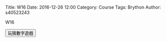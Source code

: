 Title: W16 
Date: 2016-12-26 12:00
Category: Course
Tags: Brython
Author: s40523243

W16 

<!-- PELICAN_END_SUMMARY -->

<!-- 導入 Brython 標準程式庫 -->
<script type="text/javascript" 
    src="https://cdn.rawgit.com/brython-dev/brython/master/www/src/brython_dist.js">
</script>

<!-- 啟動 Brython -->
<script>
window.onload=function(){
brython(1);
}
</script>

<!-- 以下實際利用  Brython 畫圖 -->
<div id="ex1"></div>
<script type="text/python3">
form browser import alert
form browser import document
form browser import html
import random
#print("test")
#alert("test")
con1 = document["con"]
#1. 利用亂數模組產生標準答案
標準答案 = random.randint(1,100)
#2. 取得使用者所猜的整數 (可以使用 try except )
#con1 <= str(標準答案)

'''
try:
    for i in range(1):
        #con1 <= "test" + "<br/>"
        yourInpot = int(input("請輸入一個整數！"))
        #con1 <= "test" + html.BR()
        output = yourInput + 1
        con1 <= "你輸入的整數加上 1 之後 , 為" + str(output)
except:
    con1 <= "請輸入整數！"
'''

def b1(e):
    alert("click")
document["b1"].bind("click",b1)
</script>
<button id = "b1">玩猜數字遊戲</button>